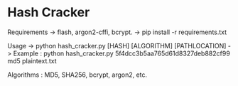 # Hash Cracker

Requirements -> flash, argon2-cffi, bcrypt.
  -> pip install -r requirements.txt

Usage -> python hash_cracker.py [HASH] [ALGORITHM] [PATHLOCATION]
  -> Example : python hash_cracker.py 5f4dcc3b5aa765d61d8327deb882cf99 md5 plaintext.txt

Algorithms : MD5, SHA256, bcrypt, argon2, etc.

